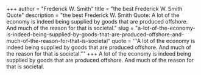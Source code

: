 +++
author = "Frederick W. Smith"
title = "the best Frederick W. Smith Quote"
description = "the best Frederick W. Smith Quote: A lot of the economy is indeed being supplied by goods that are produced offshore. And much of the reason for that is societal."
slug = "a-lot-of-the-economy-is-indeed-being-supplied-by-goods-that-are-produced-offshore-and-much-of-the-reason-for-that-is-societal"
quote = '''A lot of the economy is indeed being supplied by goods that are produced offshore. And much of the reason for that is societal.'''
+++
A lot of the economy is indeed being supplied by goods that are produced offshore. And much of the reason for that is societal.
